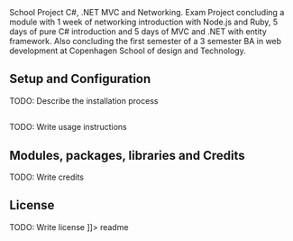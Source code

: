 <snippet>
  <content><![CDATA[
# ${1:Project Name}
 
School Project C#, .NET MVC and Networking. Exam Project concluding a module with 1 week of networking introduction with
Node.js and Ruby, 5 days of pure C# introduction and 5 days of MVC and .NET with entity framework.
Also concluding the first semester of a 3 semester BA in web development at Copenhagen School of design and Technology.
 
## Setup and Configuration
 
TODO: Describe the installation process
 
## 
 
TODO: Write usage instructions
 
## Modules, packages, libraries and Credits
 
TODO: Write credits
 
## License
 
TODO: Write license
]]></content>
  <tabTrigger>readme</tabTrigger>
</snippet>
